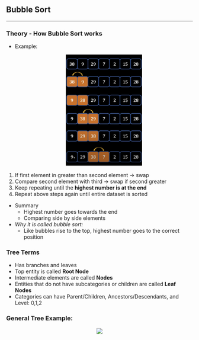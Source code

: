 ## Bubble Sort
---
### Theory - How Bubble Sort works
- Example: <p align="center"><img src="Images/bubble.png" height="300"></p>
1) If first element in greater than second element -> swap
2) Compare second element with third -> swap if second greater
3) Keep repeating until the **highest number is at the end**
4) Repeat above steps again until entire dataset is sorted
- Summary
    - Highest number goes towards the end
    - Comparing side by side elements
- *Why it is called bubble sort:*
    - Like bubbles rise to the top, highest number goes to the correct position
### Tree Terms
- Has branches and leaves
- Top entity is called **Root Node**
- Intermediate elements are called **Nodes**
- Entities that do not have subcategories or children are called **Leaf Nodes**
- Categories can have Parent/Children, Ancestors/Descendants, and Level: 0,1,2
### General Tree Example: 
<p align="center"><img src="Images/GenTree.png" width="500"></p>